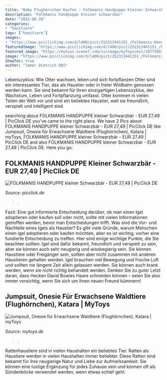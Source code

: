 ```yaml
---
title: "Baby Flughörnchen Kaufen : Folkmanis Handpuppe Kleiner Schwarzbär"
description: "Folkmanis handpuppe kleiner schwarzbär"
date: "2022-08-28"
categories:
- "haustiere"
tags: ["haustiere"]
images:
- "https://www.picclickimg.com/d/l400/pict/252313441151_/Folkmanis-Handpuppe-kleiner-schwarzer-B%C3%A4r-2232.jpg"
featuredImage: "https://www.picclickimg.com/d/l400/pict/252313441151_/Folkmanis-Handpuppe-kleiner-schwarzer-B%C3%A4r-2232.jpg"
featured_image: "https://mytoys.scene7.com/is/image/myToys/ext/19775863-03.jpg?$rtf_mt_prod-main-zoom_portrait_xl$"
image: "https://www.picclickimg.com/d/l400/pict/252313441151_/Folkmanis-Handpuppe-kleiner-schwarzer-B%C3%A4r-2232.jpg"
ShowToc: true
author: "Jamar Dietrich DDS"
---
```



Lebenszyklus: Wie Otter wachsen, leben und sich fortpflanzen
Otter sind ein interessantes Tier, das als Haustier oder in freier Wildbahn genossen werden kann. Sie sind bekannt für ihren einzigartigen Lebenszyklus, der Wachstum, Leben und Fortpflanzung umfasst. Otter kommen in vielen Teilen der Welt vor und sind ein beliebtes Haustier, weil sie freundlich, verspielt und intelligent sind.

	

		
searching about FOLKMANIS HANDPUPPE kleiner Schwarzbär - EUR 27,49 | PicClick DE you've came to the right place. We have 2 Pics about FOLKMANIS HANDPUPPE kleiner Schwarzbär - EUR 27,49 | PicClick DE like Jumpsuit, Onesie für Erwachsene Waldtiere (Flughörnchen), Katara | myToys, FOLKMANIS HANDPUPPE kleiner Schwarzbär - EUR 27,49 | PicClick DE and also FOLKMANIS HANDPUPPE kleiner Schwarzbär - EUR 27,49 | PicClick DE. Here you go:
		
    
## FOLKMANIS HANDPUPPE Kleiner Schwarzbär - EUR 27,49 | PicClick DE

<img loading=lazy src="https://www.picclickimg.com/d/l400/pict/252313441151_/Folkmanis-Handpuppe-kleiner-schwarzer-B%C3%A4r-2232.jpg" onerror="this.onerror=null;this.src='https://tse1.mm.bing.net/th?id=OIP.wULWh2w64XihBPC8adxXoQAAAA&amp;pid=15.1';" alt="FOLKMANIS HANDPUPPE kleiner Schwarzbär - EUR 27,49 | PicClick DE">

_Source: picclick.de_

>. 

	

Fazit: Eine gut informierte Entscheidung darüber, ob man einen Igel adoptieren oder kaufen soll oder nicht, sollte mit vielen Informationen getroffen werden, bevor man Entscheidungen trifft.
Was sind die Vor- und Nachteile eines Igels als Haustier? Es gibt viele Gründe, warum Menschen einen Igel adoptieren oder kaufen möchten, aber es ist wichtig, vorher eine fundierte Entscheidung zu treffen. Hier sind einige wichtige Punkte, die Sie beachten sollten: Igel sind dafür bekannt, freundlich und verspielt zu sein, aber sie können auch sehr neugierig und wissbegierig sein. Sie können Haustiere oder Freigänger sein, sollten aber nicht zusammen mit anderen Haustieren gehalten werden. Igel brauchen viel Bewegung und frische Luft und sollten nie längere Zeit allein gelassen werden. Sie können auch krank werden, wenn sie nicht richtig behandelt werden. Denken Sie zu guter Letzt daran, dass Hecken David Bowies Haare schneiden können – seien Sie also immer vorsichtig, wenn Sie sich um Ihren neuen Freund kümmern!

    
## Jumpsuit, Onesie Für Erwachsene Waldtiere (Flughörnchen), Katara | MyToys

<img loading=lazy src="https://mytoys.scene7.com/is/image/myToys/ext/19775863-03.jpg?$rtf_mt_prod-main-zoom_portrait_xl$" onerror="this.onerror=null;this.src='https://tse4.mm.bing.net/th?id=OIP.RoXmwta3A0zLHHJgN1EaOAHaJQ&amp;pid=15.1';" alt="Jumpsuit, Onesie für Erwachsene Waldtiere (Flughörnchen), Katara | myToys">

_Source: mytoys.de_

>. 

	

Rattenhaustiere sind in vielen Haushalten ein beliebtes Tier.
Ratten als Haustiere werden in vielen Haushalten immer beliebter. Diese Ratten sind bekannt für ihre neugierige Natur und Liebe zur Aufmerksamkeit. Sie können eine lustige Ergänzung für jedes Zuhause sein und können oft als Sündenböcke verwendet werden, wenn etwas schief geht.

